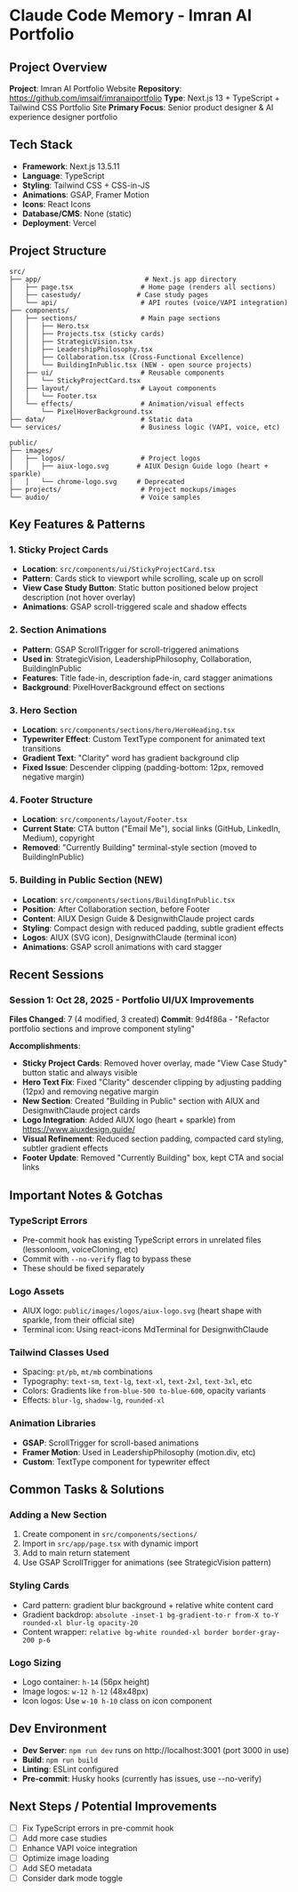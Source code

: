 # Claude Code Memory - Imran AI Portfolio

## Project Overview
**Project**: Imran AI Portfolio Website
**Repository**: https://github.com/imsaif/imranaiportfolio
**Type**: Next.js 13 + TypeScript + Tailwind CSS Portfolio Site
**Primary Focus**: Senior product designer & AI experience designer portfolio

## Tech Stack
- **Framework**: Next.js 13.5.11
- **Language**: TypeScript
- **Styling**: Tailwind CSS + CSS-in-JS
- **Animations**: GSAP, Framer Motion
- **Icons**: React Icons
- **Database/CMS**: None (static)
- **Deployment**: Vercel

## Project Structure
```
src/
├── app/                          # Next.js app directory
│   ├── page.tsx                 # Home page (renders all sections)
│   ├── casestudy/              # Case study pages
│   └── api/                     # API routes (voice/VAPI integration)
├── components/
│   ├── sections/                # Main page sections
│   │   ├── Hero.tsx
│   │   ├── Projects.tsx (sticky cards)
│   │   ├── StrategicVision.tsx
│   │   ├── LeadershipPhilosophy.tsx
│   │   ├── Collaboration.tsx (Cross-Functional Excellence)
│   │   └── BuildingInPublic.tsx (NEW - open source projects)
│   ├── ui/                      # Reusable components
│   │   └── StickyProjectCard.tsx
│   ├── layout/                  # Layout components
│   │   └── Footer.tsx
│   └── effects/                 # Animation/visual effects
│       └── PixelHoverBackground.tsx
├── data/                        # Static data
└── services/                    # Business logic (VAPI, voice, etc)

public/
├── images/
│   ├── logos/                   # Project logos
│   │   ├── aiux-logo.svg       # AIUX Design Guide logo (heart + sparkle)
│   │   └── chrome-logo.svg     # Deprecated
├── projects/                    # Project mockups/images
└── audio/                       # Voice samples
```

## Key Features & Patterns

### 1. Sticky Project Cards
- **Location**: `src/components/ui/StickyProjectCard.tsx`
- **Pattern**: Cards stick to viewport while scrolling, scale up on scroll
- **View Case Study Button**: Static button positioned below project description (not hover overlay)
- **Animations**: GSAP scroll-triggered scale and shadow effects

### 2. Section Animations
- **Pattern**: GSAP ScrollTrigger for scroll-triggered animations
- **Used in**: StrategicVision, LeadershipPhilosophy, Collaboration, BuildingInPublic
- **Features**: Title fade-in, description fade-in, card stagger animations
- **Background**: PixelHoverBackground effect on sections

### 3. Hero Section
- **Location**: `src/components/sections/hero/HeroHeading.tsx`
- **Typewriter Effect**: Custom TextType component for animated text transitions
- **Gradient Text**: "Clarity" word has gradient background clip
- **Fixed Issue**: Descender clipping (padding-bottom: 12px, removed negative margin)

### 4. Footer Structure
- **Location**: `src/components/layout/Footer.tsx`
- **Current State**: CTA button ("Email Me"), social links (GitHub, LinkedIn, Medium), copyright
- **Removed**: "Currently Building" terminal-style section (moved to BuildingInPublic)

### 5. Building in Public Section (NEW)
- **Location**: `src/components/sections/BuildingInPublic.tsx`
- **Position**: After Collaboration section, before Footer
- **Content**: AIUX Design Guide & DesignwithClaude project cards
- **Styling**: Compact design with reduced padding, subtle gradient effects
- **Logos**: AIUX (SVG icon), DesignwithClaude (terminal icon)
- **Animations**: GSAP scroll animations with card stagger

## Recent Sessions

### Session 1: Oct 28, 2025 - Portfolio UI/UX Improvements
**Files Changed**: 7 (4 modified, 3 created)
**Commit**: 9d4f86a - "Refactor portfolio sections and improve component styling"

**Accomplishments**:
- **Sticky Project Cards**: Removed hover overlay, made "View Case Study" button static and always visible
- **Hero Text Fix**: Fixed "Clarity" descender clipping by adjusting padding (12px) and removing negative margin
- **New Section**: Created "Building in Public" section with AIUX and DesignwithClaude project cards
- **Logo Integration**: Added AIUX logo (heart + sparkle) from https://www.aiuxdesign.guide/
- **Visual Refinement**: Reduced section padding, compacted card styling, subtler gradient effects
- **Footer Update**: Removed "Currently Building" box, kept CTA and social links

## Important Notes & Gotchas

### TypeScript Errors
- Pre-commit hook has existing TypeScript errors in unrelated files (lessonloom, voiceCloning, etc)
- Commit with `--no-verify` flag to bypass these
- These should be fixed separately

### Logo Assets
- AIUX logo: `public/images/logos/aiux-logo.svg` (heart shape with sparkle, from their official site)
- Terminal icon: Using react-icons MdTerminal for DesignwithClaude

### Tailwind Classes Used
- Spacing: `pt/pb`, `mt/mb` combinations
- Typography: `text-sm`, `text-lg`, `text-xl`, `text-2xl`, `text-3xl`, etc
- Colors: Gradients like `from-blue-500 to-blue-600`, opacity variants
- Effects: `blur-lg`, `shadow-lg`, `rounded-xl`

### Animation Libraries
- **GSAP**: ScrollTrigger for scroll-based animations
- **Framer Motion**: Used in LeadershipPhilosophy (motion.div, etc)
- **Custom**: TextType component for typewriter effect

## Common Tasks & Solutions

### Adding a New Section
1. Create component in `src/components/sections/`
2. Import in `src/app/page.tsx` with dynamic import
3. Add to main return statement
4. Use GSAP ScrollTrigger for animations (see StrategicVision pattern)

### Styling Cards
- Card pattern: gradient blur background + relative white content card
- Gradient backdrop: `absolute -inset-1 bg-gradient-to-r from-X to-Y rounded-xl blur-lg opacity-20`
- Content wrapper: `relative bg-white rounded-xl border border-gray-200 p-6`

### Logo Sizing
- Logo container: `h-14` (56px height)
- Image logos: `w-12 h-12` (48x48px)
- Icon logos: Use `w-10 h-10` class on icon component

## Dev Environment
- **Dev Server**: `npm run dev` runs on http://localhost:3001 (port 3000 in use)
- **Build**: `npm run build`
- **Linting**: ESLint configured
- **Pre-commit**: Husky hooks (currently has issues, use --no-verify)

## Next Steps / Potential Improvements
- [ ] Fix TypeScript errors in pre-commit hook
- [ ] Add more case studies
- [ ] Enhance VAPI voice integration
- [ ] Optimize image loading
- [ ] Add SEO metadata
- [ ] Consider dark mode toggle
